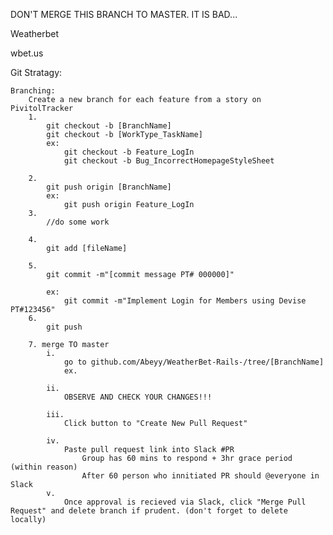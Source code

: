 DON'T MERGE THIS BRANCH TO MASTER. IT IS BAD...

Weatherbet


wbet.us


Git Stratagy:

	Branching:
		Create a new branch for each feature from a story on PivitolTracker
		1.
			git checkout -b [BranchName]		
			git checkout -b [WorkType_TaskName]		
			ex: 
				git checkout -b Feature_LogIn
				git checkout -b Bug_IncorrectHomepageStyleSheet

		2.
			git push origin [BranchName]
			ex:
				git push origin Feature_LogIn
		3.
			//do some work

		4.
			git add [fileName]

		5.
			git commit -m"[commit message PT# 000000]"

			ex:
				git commit -m"Implement Login for Members using Devise PT#123456"
		6.
			git push

		7. merge TO master
			i. 
				go to github.com/Abeyy/WeatherBet-Rails-/tree/[BranchName]
				ex. 

			ii. 
				OBSERVE AND CHECK YOUR CHANGES!!!

			iii. 
				Click button to "Create New Pull Request"

			iv.
				Paste pull request link into Slack #PR
					Group has 60 mins to respond + 3hr grace period (within reason)
					After 60 person who innitiated PR should @everyone in Slack
			v.
				Once approval is recieved via Slack, click "Merge Pull Request" and delete branch if prudent. (don't forget to delete locally)





			
